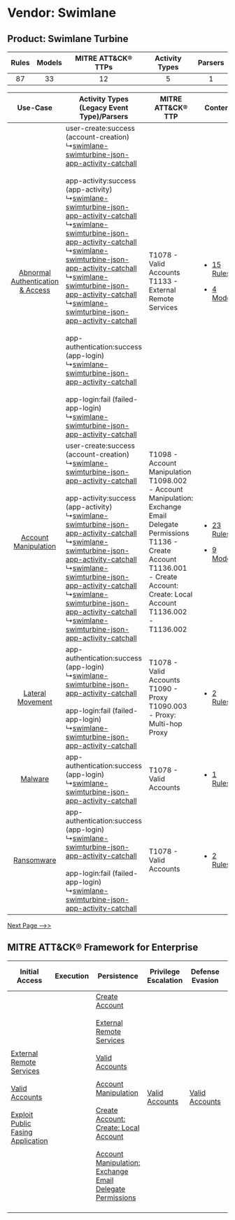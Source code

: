 Vendor: Swimlane
================
Product: Swimlane Turbine
-------------------------
| Rules | Models | MITRE ATT&CK® TTPs | Activity Types | Parsers |
|:-----:|:------:|:------------------:|:--------------:|:-------:|
|  87   |   33   |         12         |       5        |    1    |

|    Use-Case    | Activity Types (Legacy Event Type)/Parsers    | MITRE ATT&CK® TTP    | Content    |
|:----:| ---- | ---- | ---- |
| [Abnormal Authentication & Access](../../../UseCases/uc_abnormal_authentication_&_access.md) |  user-create:success (account-creation)<br> ↳[swimlane-swimturbine-json-app-activity-catchall](Ps/pC_swimlaneswimturbinejsonappactivitycatchall.md)<br><br> app-activity:success (app-activity)<br> ↳[swimlane-swimturbine-json-app-activity-catchall](Ps/pC_swimlaneswimturbinejsonappactivitycatchall.md)<br> ↳[swimlane-swimturbine-json-app-activity-catchall](Ps/pC_swimlaneswimturbinejsonappactivitycatchall.md)<br> ↳[swimlane-swimturbine-json-app-activity-catchall](Ps/pC_swimlaneswimturbinejsonappactivitycatchall.md)<br> ↳[swimlane-swimturbine-json-app-activity-catchall](Ps/pC_swimlaneswimturbinejsonappactivitycatchall.md)<br> ↳[swimlane-swimturbine-json-app-activity-catchall](Ps/pC_swimlaneswimturbinejsonappactivitycatchall.md)<br><br> app-authentication:success (app-login)<br> ↳[swimlane-swimturbine-json-app-activity-catchall](Ps/pC_swimlaneswimturbinejsonappactivitycatchall.md)<br><br> app-login:fail (failed-app-login)<br> ↳[swimlane-swimturbine-json-app-activity-catchall](Ps/pC_swimlaneswimturbinejsonappactivitycatchall.md)<br> | T1078 - Valid Accounts<br>T1133 - External Remote Services<br>    | [<ul><li>15 Rules</li></ul><ul><li>4 Models</li></ul>](RM/r_m_swimlane_swimlane_turbine_Abnormal_Authentication_&_Access.md) |
|    [Account Manipulation](../../../UseCases/uc_account_manipulation.md)    |  user-create:success (account-creation)<br> ↳[swimlane-swimturbine-json-app-activity-catchall](Ps/pC_swimlaneswimturbinejsonappactivitycatchall.md)<br><br> app-activity:success (app-activity)<br> ↳[swimlane-swimturbine-json-app-activity-catchall](Ps/pC_swimlaneswimturbinejsonappactivitycatchall.md)<br> ↳[swimlane-swimturbine-json-app-activity-catchall](Ps/pC_swimlaneswimturbinejsonappactivitycatchall.md)<br> ↳[swimlane-swimturbine-json-app-activity-catchall](Ps/pC_swimlaneswimturbinejsonappactivitycatchall.md)<br> ↳[swimlane-swimturbine-json-app-activity-catchall](Ps/pC_swimlaneswimturbinejsonappactivitycatchall.md)<br> ↳[swimlane-swimturbine-json-app-activity-catchall](Ps/pC_swimlaneswimturbinejsonappactivitycatchall.md)<br>    | T1098 - Account Manipulation<br>T1098.002 - Account Manipulation: Exchange Email Delegate Permissions<br>T1136 - Create Account<br>T1136.001 - Create Account: Create: Local Account<br>T1136.002 - T1136.002<br> | [<ul><li>23 Rules</li></ul><ul><li>9 Models</li></ul>](RM/r_m_swimlane_swimlane_turbine_Account_Manipulation.md)    |
|    [Lateral Movement](../../../UseCases/uc_lateral_movement.md)    |  app-authentication:success (app-login)<br> ↳[swimlane-swimturbine-json-app-activity-catchall](Ps/pC_swimlaneswimturbinejsonappactivitycatchall.md)<br><br> app-login:fail (failed-app-login)<br> ↳[swimlane-swimturbine-json-app-activity-catchall](Ps/pC_swimlaneswimturbinejsonappactivitycatchall.md)<br>    | T1078 - Valid Accounts<br>T1090 - Proxy<br>T1090.003 - Proxy: Multi-hop Proxy<br>    | [<ul><li>2 Rules</li></ul>](RM/r_m_swimlane_swimlane_turbine_Lateral_Movement.md)    |
|    [Malware](../../../UseCases/uc_malware.md)    |  app-authentication:success (app-login)<br> ↳[swimlane-swimturbine-json-app-activity-catchall](Ps/pC_swimlaneswimturbinejsonappactivitycatchall.md)<br>    | T1078 - Valid Accounts<br>    | [<ul><li>1 Rules</li></ul>](RM/r_m_swimlane_swimlane_turbine_Malware.md)    |
|    [Ransomware](../../../UseCases/uc_ransomware.md)    |  app-authentication:success (app-login)<br> ↳[swimlane-swimturbine-json-app-activity-catchall](Ps/pC_swimlaneswimturbinejsonappactivitycatchall.md)<br><br> app-login:fail (failed-app-login)<br> ↳[swimlane-swimturbine-json-app-activity-catchall](Ps/pC_swimlaneswimturbinejsonappactivitycatchall.md)<br>    | T1078 - Valid Accounts<br>    | [<ul><li>2 Rules</li></ul>](RM/r_m_swimlane_swimlane_turbine_Ransomware.md)    |
[Next Page -->>](2_ds_swimlane_swimlane_turbine.md)

MITRE ATT&CK® Framework for Enterprise
--------------------------------------
| Initial Access                                                                                                                                                                                                                         | Execution | Persistence                                                                                                                                                                                                                                                                                                                                                                                                                                                                                                  | Privilege Escalation                                                | Defense Evasion                                                     | Credential Access | Discovery | Lateral Movement | Collection                                                                                                                                                            | Command and Control                                                                                                                       | Exfiltration | Impact |
| -------------------------------------------------------------------------------------------------------------------------------------------------------------------------------------------------------------------------------------- | --------- | ------------------------------------------------------------------------------------------------------------------------------------------------------------------------------------------------------------------------------------------------------------------------------------------------------------------------------------------------------------------------------------------------------------------------------------------------------------------------------------------------------------ | ------------------------------------------------------------------- | ------------------------------------------------------------------- | ----------------- | --------- | ---------------- | --------------------------------------------------------------------------------------------------------------------------------------------------------------------- | ----------------------------------------------------------------------------------------------------------------------------------------- | ------------ | ------ |
| [External Remote Services](https://attack.mitre.org/techniques/T1133)<br><br>[Valid Accounts](https://attack.mitre.org/techniques/T1078)<br><br>[Exploit Public Fasing Application](https://attack.mitre.org/techniques/T1190)<br><br> |           | [Create Account](https://attack.mitre.org/techniques/T1136)<br><br>[External Remote Services](https://attack.mitre.org/techniques/T1133)<br><br>[Valid Accounts](https://attack.mitre.org/techniques/T1078)<br><br>[Account Manipulation](https://attack.mitre.org/techniques/T1098)<br><br>[Create Account: Create: Local Account](https://attack.mitre.org/techniques/T1136/001)<br><br>[Account Manipulation: Exchange Email Delegate Permissions](https://attack.mitre.org/techniques/T1098/002)<br><br> | [Valid Accounts](https://attack.mitre.org/techniques/T1078)<br><br> | [Valid Accounts](https://attack.mitre.org/techniques/T1078)<br><br> |                   |           |                  | [Email Collection](https://attack.mitre.org/techniques/T1114)<br><br>[Email Collection: Email Forwarding Rule](https://attack.mitre.org/techniques/T1114/003)<br><br> | [Proxy: Multi-hop Proxy](https://attack.mitre.org/techniques/T1090/003)<br><br>[Proxy](https://attack.mitre.org/techniques/T1090)<br><br> |              |        |